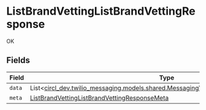 # ListBrandVettingListBrandVettingResponse

OK


## Fields

| Field                                                                                                                                                        | Type                                                                                                                                                         | Required                                                                                                                                                     | Description                                                                                                                                                  |
| ------------------------------------------------------------------------------------------------------------------------------------------------------------ | ------------------------------------------------------------------------------------------------------------------------------------------------------------ | ------------------------------------------------------------------------------------------------------------------------------------------------------------ | ------------------------------------------------------------------------------------------------------------------------------------------------------------ |
| `data`                                                                                                                                                       | List<[circl_dev.twilio_messaging.models.shared.MessagingV1BrandRegistrationsBrandVetting](../../models/shared/MessagingV1BrandRegistrationsBrandVetting.md)> | :heavy_minus_sign:                                                                                                                                           | N/A                                                                                                                                                          |
| `meta`                                                                                                                                                       | [ListBrandVettingListBrandVettingResponseMeta](../../models/operations/ListBrandVettingListBrandVettingResponseMeta.md)                                      | :heavy_minus_sign:                                                                                                                                           | N/A                                                                                                                                                          |